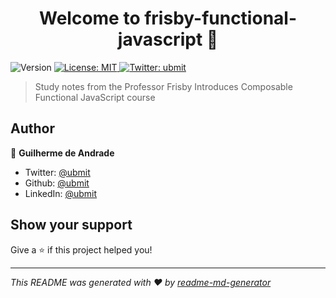 <h1 align="center">Welcome to frisby-functional-javascript 👋</h1>
<p>
  <img alt="Version" src="https://img.shields.io/badge/version-1.0.0-blue.svg?cacheSeconds=2592000" />
  <a href="#" target="_blank">
    <img alt="License: MIT" src="https://img.shields.io/badge/License-MIT-yellow.svg" />
  </a>
  <a href="https://twitter.com/ubmit" target="_blank">
    <img alt="Twitter: ubmit" src="https://img.shields.io/twitter/follow/ubmit.svg?style=social" />
  </a>
</p>

> Study notes from the Professor Frisby Introduces Composable Functional JavaScript course

## Author

👤 **Guilherme de Andrade**

* Twitter: [@ubmit](https://twitter.com/ubmit)
* Github: [@ubmit](https://github.com/ubmit)
* LinkedIn: [@ubmit](https://linkedin.com/in/ubmit)

## Show your support

Give a ⭐️ if this project helped you!

***
_This README was generated with ❤️ by [readme-md-generator](https://github.com/kefranabg/readme-md-generator)_
